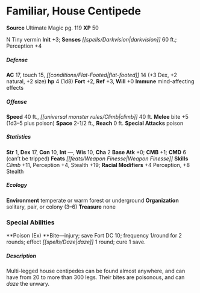 ﻿---
cssclass: [monsters]
title1: Familiar, House Centipede
title2: House Centipede
CR: 1/8
sources:
- name: Ultimate Magic
  page: 119
  link: http://paizo.com/pathfinderRPG/v5748btpy8k8r
XP: 50
alignment: N
size: Tiny
type: vermin
initiative:
  bonus: 3
senses:
  darkvision: 60
AC:
  AC: 17
  touch: 15
  flat_footed: 14
  components:
    dex: 3
    natural: 2
    size: 2
HP:
  HP: 4
  long: 1d8
saves:
  fort: 2
  ref: 3
  will: 0
immunities:
- mind-affecting effects
speeds:
  base: 40
  climb: 40
attacks:
  melee:
  - - text: bite +5 (1d3-5 plus poison)
      entries:
      - - damage: 1d3-5
        - effect: poison
      attack: bite
      bonus:
      - 5
  special:
  - poison
space: 2.5
reach: 0
ability_scores:
  STR: 1
  DEX: 17
  CON: 10
  INT:
  WIS: 10
  CHA: 2
BAB: 0
CMB: 1
CMD: 6
CMD_other: can't be tripped
feats:
- is_bonus: true
  name: Weapon Finesse
skills:
  Climb: 11
  Perception: 4
  Stealth: 19
  _racial_mods:
    Perception:
      _: 4
    Stealth:
      _: 8
ecology:
  environment: temperate or warm forest or underground
  organization: solitary, pair, or colony (3-6)
  treasure_type: none
special_abilities:
  Poison (Ex): Bite-injury; save Fort DC 10; frequency 1/round for 2 rounds; effect
    daze 1 round; cure 1 save.
desc_long: Multi-legged house centipedes can be found almost anywhere, and can have
  from 20 to more than 300 legs. Their bites are poisonous, and can daze the unwary.

---

# Familiar, House Centipede

**Source** Ultimate Magic pg. 119
**XP** 50

N Tiny vermin 
**Init** +3; **Senses** _[[spells/Darkvision|darkvision]]_ 60 ft.; Perception +4

##### Defense

**AC** 17, touch 15, _[[conditions/Flat-Footed|flat-footed]]_ 14 (+3 Dex, +2 natural, +2 size)
**hp** 4 (1d8)
**Fort** +2, **Ref** +3, **Will** +0
**Immune** mind-affecting effects

##### Offense
**Speed** 40 ft., _[[universal monster rules/Climb|climb]]_ 40 ft.
**Melee** bite +5 (1d3–5 plus poison)
**Space** 2-1/2 ft., **Reach** 0 ft.
**Special Attacks** poison

##### Statistics
**Str** 1, **Dex** 17, **Con** 10, **Int** —, **Wis** 10, **Cha** 2
**Base Atk** +0; **CMB** +1; **CMD** 6 (can’t be tripped)
**Feats** _[[feats/Weapon Finesse|Weapon Finesse]]_
**Skills** _Climb_ +11, Perception +4, Stealth +19; **Racial Modifiers** +4 Perception, +8 Stealth

##### Ecology

**Environment** temperate or warm forest or underground
**Organization** solitary, pair, or colony (3–6)
**Treasure** none

### Special Abilities

**Poison (Ex) **Bite—injury; save Fort DC 10; frequency 1/round for 2 rounds; effect _[[spells/Daze|daze]]_ 1 round; cure 1 save.

##### Description

Multi-legged house centipedes can be found almost anywhere, and can have from 20 to more than 300 legs. Their bites are poisonous, and can _daze_ the unwary.